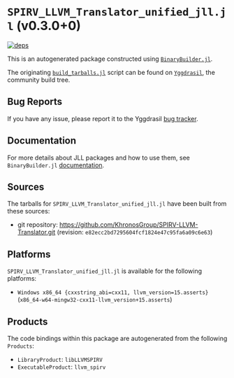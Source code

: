 # `SPIRV_LLVM_Translator_unified_jll.jl` (v0.3.0+0)

[![deps](https://juliahub.com/docs/SPIRV_LLVM_Translator_unified_jll/deps.svg)](https://juliahub.com/ui/Packages/SPIRV_LLVM_Translator_unified_jll/nmy9n?page=2)

This is an autogenerated package constructed using [`BinaryBuilder.jl`](https://github.com/JuliaPackaging/BinaryBuilder.jl).

The originating [`build_tarballs.jl`](https://github.com/JuliaPackaging/Yggdrasil/blob/3e16be470aca56d0831fb246e9f6fa853e90a0c2/S/SPIRV_LLVM_Translator_unified/build_tarballs.jl) script can be found on [`Yggdrasil`](https://github.com/JuliaPackaging/Yggdrasil/), the community build tree.

## Bug Reports

If you have any issue, please report it to the Yggdrasil [bug tracker](https://github.com/JuliaPackaging/Yggdrasil/issues).

## Documentation

For more details about JLL packages and how to use them, see `BinaryBuilder.jl` [documentation](https://docs.binarybuilder.org/stable/jll/).

## Sources

The tarballs for `SPIRV_LLVM_Translator_unified_jll.jl` have been built from these sources:

* git repository: https://github.com/KhronosGroup/SPIRV-LLVM-Translator.git (revision: `e82ecc2bd7295604fcf1824e47c95fa6a09c6e63`)

## Platforms

`SPIRV_LLVM_Translator_unified_jll.jl` is available for the following platforms:

* `Windows x86_64 {cxxstring_abi=cxx11, llvm_version=15.asserts}` (`x86_64-w64-mingw32-cxx11-llvm_version+15.asserts`)

## Products

The code bindings within this package are autogenerated from the following `Products`:

* `LibraryProduct`: `libLLVMSPIRV`
* `ExecutableProduct`: `llvm_spirv`
